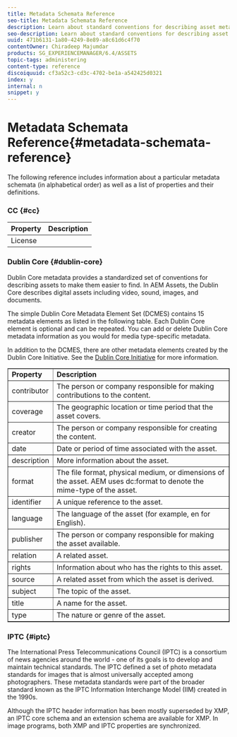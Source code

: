 ```yaml
---
title: Metadata Schemata Reference
seo-title: Metadata Schemata Reference
description: Learn about standard conventions for describing asset metadata, including Dublin Core, IPTC, and other metadata schema. 
seo-description: Learn about standard conventions for describing asset metadata, including Dublin Core, IPTC, and other metadata schema. 
uuid: 471b6131-1a80-4249-8e89-a8c61d6c4f70
contentOwner: Chiradeep Majumdar
products: SG_EXPERIENCEMANAGER/6.4/ASSETS
topic-tags: administering
content-type: reference
discoiquuid: cf3a52c3-cd3c-4702-be1a-a542425d0321
index: y
internal: n
snippet: y
---
```


# Metadata Schemata Reference{#metadata-schemata-reference}

The following reference includes information about a particular metadata schemata (in alphabetical order) as well as a list of properties and their definitions.

### CC {#cc}

| **Property** |**Description** |
|---|---|
| License |  |

### Dublin Core {#dublin-core}

Dublin Core metadata provides a standardized set of conventions for describing assets to make them easier to find. In AEM Assets, the Dublin Core describes digital assets including video, sound, images, and documents.

The simple Dublin Core Metadata Element Set (DCMES) contains 15 metadata elements as listed in the following table. Each Dublin Core element is optional and can be repeated. You can add or delete Dublin Core metadata information as you would for media type-specific metadata.

In addition to the DCMES, there are other metadata elements created by the Dublin Core Initiative. See the [Dublin Core Initiative](http://dublincore.org/) for more information.

<table border="1" cellpadding="1" cellspacing="0" width="400"> 
 <tbody>
  <tr>
   <td><strong>Property</strong></td> 
   <td><strong>Description</strong></td> 
  </tr>
  <tr>
   <td>contributor</td> 
   <td>The person or company responsible for making contributions to the content.</td> 
  </tr>
  <tr>
   <td>coverage</td> 
   <td>The geographic location or time period that the asset covers.<br /> </td> 
  </tr>
  <tr>
   <td>creator</td> 
   <td>The person or company responsible for creating the content.</td> 
  </tr>
  <tr>
   <td>date</td> 
   <td>Date or period of time associated with the asset.<br /> </td> 
  </tr>
  <tr>
   <td>description</td> 
   <td>More information about the asset.</td> 
  </tr>
  <tr>
   <td>format</td> 
   <td>The file format, physical medium, or dimensions of the asset. AEM uses <span class="code">dc:format</span> to denote the mime-type of the asset.<br /> </td> 
  </tr>
  <tr>
   <td>identifier</td> 
   <td>A unique reference to the asset.</td> 
  </tr>
  <tr>
   <td>language</td> 
   <td>The language of the asset (for example, en for English).</td> 
  </tr>
  <tr>
   <td>publisher</td> 
   <td>The person or company responsible for making the asset available.</td> 
  </tr>
  <tr>
   <td>relation</td> 
   <td>A related asset.</td> 
  </tr>
  <tr>
   <td>rights</td> 
   <td>Information about who has the rights to this asset.</td> 
  </tr>
  <tr>
   <td>source</td> 
   <td>A related asset from which the asset is derived.</td> 
  </tr>
  <tr>
   <td>subject</td> 
   <td>The topic of the asset.<br /> </td> 
  </tr>
  <tr>
   <td>title</td> 
   <td>A name for the asset.</td> 
  </tr>
  <tr>
   <td>type</td> 
   <td>The nature or genre of the asset.</td> 
  </tr>
 </tbody>
</table>

### IPTC {#iptc}

The International Press Telecommunications Council (IPTC) is a consortium of news agencies around the world - one of its goals is to develop and maintain technical standards. The IPTC defined a set of photo metadata standards for images that is almost universally accepted among photographers. These metadata standards were part of the broader standard known as the IPTC Information Interchange Model (IIM) created in the 1990s.

Although the IPTC header information has been mostly superseded by XMP, an IPTC core schema and an extension schema are available for XMP. In image programs, both XMP and IPTC properties are synchronized.
